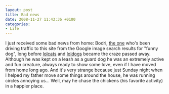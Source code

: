 ```yaml
---
layout: post
title: Bad news
date: 2008-11-27 11:43:36 +0100
categories:
- Life
---
```

I just received some bad news from home: Bodri, <a href="https://content.rusiczki.net/blogpics/funny_dog.php">the one</a> who's been driving traffic to this site from the Google image search results for "funny dog", long before <a href="http://www.icanhascheezburger.com/">lolcats</a> and <a href="http://www.ihasahotdog.com">loldogs</a> became the craze passed away. Although he was kept on a leash as a guard dog he was an extremely active and fun creature, always ready to show some love, even if I have moved from home long ago. And it's very strange because just Sunday night when I helped my father move some things around the house, he was running circles annoying us... Well, may he chase the chickens (his favorite activity) in a happier place.
